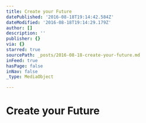 ```yaml
---
title: Create your Future
datePublished: '2016-08-18T19:14:42.584Z'
dateModified: '2016-08-18T19:14:29.179Z'
author: []
description: ''
publisher: {}
via: {}
starred: true
sourcePath: _posts/2016-08-18-create-your-future.md
inFeed: true
hasPage: false
inNav: false
_type: MediaObject

---
```

# Create your Future